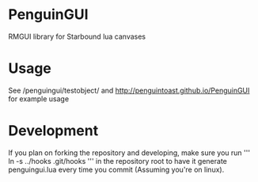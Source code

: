 PenguinGUI
==========

RMGUI library for Starbound lua canvases

Usage
==========
See /penguingui/testobject/ and http://penguintoast.github.io/PenguinGUI for example usage

Development
==========
If you plan on forking the repository and developing, make sure you run
'''
ln -s ../hooks .git/hooks
'''
in the repository root to have it generate penguingui.lua every time you commit
(Assuming you're on linux).
